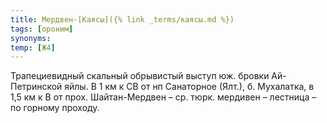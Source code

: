 ```yaml
---
title: Мердвен-[Каясы]({% link _terms/каясы.md %})
tags: [ороним]
synonyms:
temp: [Ж4]
---
```


Трапециевидный скальный обрывистый выступ юж. бровки Ай-Петринской яйлы. В 1 км
к СВ от нп Санаторное (Ялт.), б. Мухалатка, в 1,5 км к В от прох. Шайтан-Мердвен
– ср. тюрк. мердивен – лестница – по горному проходу.
